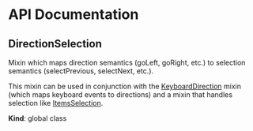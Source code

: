 # API Documentation
<a name="DirectionSelection"></a>

## DirectionSelection
Mixin which maps direction semantics (goLeft, goRight, etc.) to selection
semantics (selectPrevious, selectNext, etc.).

This mixin can be used in conjunction with the
[KeyboardDirection](KeyboardDirection.md) mixin (which maps keyboard events
to directions) and a mixin that handles selection like
[ItemsSelection](ItemsSelection.md).

  **Kind**: global class
